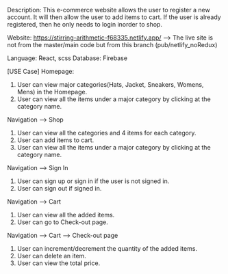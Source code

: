 Description: This e-commerce website allows the user to register a new account.  It will then allow the user to  add items to cart.  If the user is already registered, then he only needs to login inorder to shop.

Website: https://stirring-arithmetic-f68335.netlify.app/  --> The live site is not from the master/main code but from this branch (pub/netlify_noRedux)

Language: React, scss
Database: Firebase

[USE Case]
Homepage:
1. User can view major categories(Hats, Jacket, Sneakers, Womens, Mens) in the Homepage.
2. User can view all the items under a major category by clicking at the category name.

Navigation --> Shop
1. User can view all the categories and 4 items for each category.
2. User can add items to cart.
3. User can view all the items under a major category by clicking at the category name.

Navigation --> Sign In
1. User can sign up or sign in if the user is not signed in.
2. User can sign out if signed in.

Navigation --> Cart
1. User can view all the added items.
2. User can go to Check-out page.

Navigation --> Cart --> Check-out page
1. User can increment/decrement the quantity of the added items.
2. User can delete an item.
3. User can view the total price.




